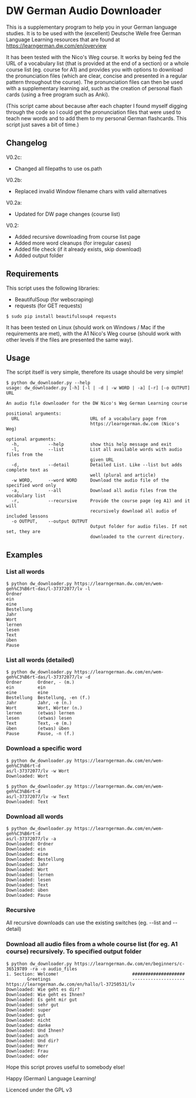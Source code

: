 # DW German Audio Downloader

This is a supplementary program to help you in your German language studies.
It is to be used with the (excellent) Deutsche Welle free German Language Learning resources that are found at https://learngerman.dw.com/en/overview

It has been tested with the Nico's Weg course. It works by being fed the URL of a vocabulary list (that is provided at the end of a section) or a whole course list (eg. course for A1) and provides you with options to download the pronunciation files (which are clear, concise and presented in a regular pattern throughout the course).
The pronunciation files can then be used with a supplementary learning aid, such as the creation of personal flash cards (using a free program such as Anki).

(This script came about because after each chapter I found myself digging through the code so I could get the pronunciation files that were used to teach new words and to add them to my personal German flashcards. This script just saves a bit of time.)

## Changelog

V0.2c:

- Changed all filepaths to use os.path

V0.2b:

- Replaced invalid Window filename chars with valid alternatives

V0.2a:

- Updated for DW page changes (course list)

V0.2:

- Added recursive downloading from course list page
- Added more word cleanups (for irregular cases)
- Added file check (if it already exists, skip download)
- Added output folder

## Requirements

This script uses the following libraries:

- BeautifulSoup (for webscraping)
- requests (for GET requests)

```$ sudo pip install beautifulsoup4 requests```

It has been tested on Linux (should work on Windows / Mac if the requirements are met), with the A1 Nico's Weg course (should work with other levels if the files are presented the same way).

## Usage

The script itself is very simple, therefore its usage should be very simple!

    $ python dw_downloader.py --help
    usage: dw_downloader.py [-h] [-l | -d | -w WORD | -a] [-r] [-o OUTPUT] URL

    An audio file downloader for the DW Nico's Weg German Learning course

    positional arguments:
      URL                           URL of a vocabulary page from
                                    https://learngerman.dw.com (Nico's Weg)

    optional arguments:     
      -h,           --help          show this help message and exit
      -l,           --list          List all available words with audio files from the
                                    given URL
      -d,           --detail        Detailed List. Like --list but adds complete text as
                                    well (plural and article)
      -w WORD,      --word WORD     Download the audio file of the specified word only
      -a,           --all           Download all audio files from the vocabulary list
      -r,           --recursive     Provide the course page (eg A1) and it will
                                    recursively download all audio of included lessons
      -o OUTPUT,    --output OUTPUT
                                    Output folder for audio files. If not set, they are
                                    downloaded to the current directory. 

## Examples

### List all words

    $ python dw_downloader.py https://learngerman.dw.com/en/wem-geh%C3%B6rt-das/l-37372077/lv -l
    Ordner
    ein
    eine
    Bestellung
    Jahr  
    Wort
    lernen  
    lesen 
    Text  
    üben 
    Pause 

### List all words (detailed)

    $ python dw_downloader.py https://learngerman.dw.com/en/wem-geh%C3%B6rt-das/l-37372077/lv -d  
    Ordner      Ordner, - (m.)  
    ein         ein  
    eine        eine  
    Bestellung  Bestellung, -en (f.)  
    Jahr        Jahr, -e (n.)  
    Wort        Wort, Wörter (n.)  
    lernen      (etwas) lernen  
    lesen       (etwas) lesen  
    Text        Text, -e (m.)  
    üben        (etwas) üben  
    Pause       Pause, -n (f.)  

### Download a specific word

    $ python dw_downloader.py https://learngerman.dw.com/en/wem-geh%C3%B6rt-d  
    as/l-37372077/lv -w Wort 
    Downloaded: Wort 

    $ python dw_downloader.py https://learngerman.dw.com/en/wem-geh%C3%B6rt-d  
    as/l-37372077/lv -w Text 
    Downloaded: Text  

### Download all words

    $ python dw_downloader.py https://learngerman.dw.com/en/wem-geh%C3%B6rt-d  
    as/l-37372077/lv -a  
    Downloaded: Ordner  
    Downloaded: ein  
    Downloaded: eine  
    Downloaded: Bestellung  
    Downloaded: Jahr  
    Downloaded: Wort  
    Downloaded: lernen  
    Downloaded: lesen  
    Downloaded: Text  
    Downloaded: üben  
    Downloaded: Pause  

### Recursive

All recursive downloads can use the existing switches (eg. --list and --detail)

### Download all audio files from a whole course list (for eg. A1 course) recursively. To specified output folder

    $ python dw_downloader.py https://learngerman.dw.com/en/beginners/c-36519789 -ra -o audio_files
    1. Section: Welcome!                            ####################
            Greetings                               --------------------
    https://learngerman.dw.com/en/hallo/l-37250531/lv
    Downloaded: Wie geht es dir?
    Downloaded: Wie geht es Ihnen?
    Downloaded: Es geht mir gut
    Downloaded: sehr gut
    Downloaded: super
    Downloaded: gut
    Downloaded: nicht
    Downloaded: danke
    Downloaded: Und Ihnen?
    Downloaded: auch
    Downloaded: Und dir?
    Downloaded: Herr
    Downloaded: Frau
    Downloaded: oder

Hope this script proves useful to somebody else!

Happy (German) Language Learning!

Licenced under the GPL v3
